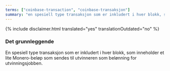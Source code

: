 ```yaml
---
terms: ["coinbase-transaction", "coinbase-transaksjon"]
summary: "en spesiell type transaksjon som er inkludert i hver blokk, som inneholder et lite Monero-beløp som sendes til utvinneren som belønning for utvinningsjobben"
---
```


{% include disclaimer.html translated="yes" translationOutdated="no" %}
### Det grunnleggende

En spesiell type transaksjon som er inkludert i hver blokk, som inneholder et lite Monero-beløp som sendes til utvinneren som belønning for utvinningsjobben.